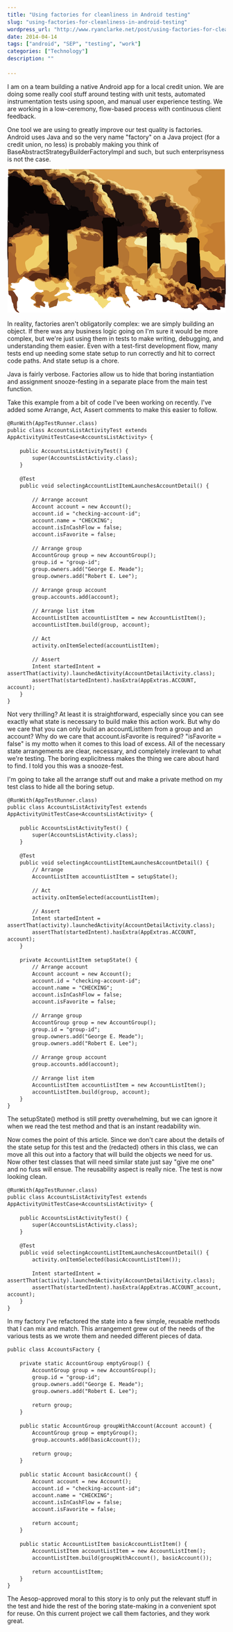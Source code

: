 ```yaml
---
title: "Using factories for cleanliness in Android testing"
slug: "using-factories-for-cleanliness-in-android-testing"
wordpress_url: "http://www.ryanclarke.net/post/using-factories-for-cleanliness-in-android-testing/"
date: 2014-04-14
tags: ["android", "SEP", "testing", "work"]
categories: ["Technology"]
description: ""

---
```


I am on a team building a native Android app for a local credit union. We are doing some really cool stuff around testing with unit tests, automated instrumentation tests using spoon, and manual user experience testing. We are working in a low-ceremony, flow-based process with continuous client feedback.

One tool we are using to greatly improve our test quality is factories. Android uses Java and so the very name "factory" on a Java project (for a credit union, no less) is probably making you think of BaseAbstractStrategyBuilderFactoryImpl and such, but such enterprisyness is not the case.

![Factory chimneys billowing polution](/images/pollution-295305_6401.png)

In reality, factories aren't obligatorily complex: we are simply building an object. If there was any business logic going on I'm sure it would be more complex, but we're just using them in tests to make writing, debugging, and understanding them easier. Even with a test-first development flow, many tests end up needing some state setup to run correctly and hit to correct code paths. And state setup is a chore.

Java is fairly verbose. Factories allow us to hide that boring instantiation and assignment snooze-festing in a separate place from the main test function.

Take this example from a bit of code I've been working on recently. I've added some Arrange, Act, Assert comments to make this easier to follow.

    @RunWith(AppTestRunner.class)
    public class AccountsListActivityTest extends AppActivityUnitTestCase<AccountsListActivity> {

        public AccountsListActivityTest() {
            super(AccountsListActivity.class);
        }

        @Test
        public void selectingAccountListItemLaunchesAccountDetail() {

            // Arrange account
            Account account = new Account();
            account.id = "checking-account-id";
            account.name = "CHECKING";
            account.isInCashFlow = false;
            account.isFavorite = false;

            // Arrange group
            AccountGroup group = new AccountGroup();
            group.id = "group-id";
            group.owners.add("George E. Meade");
            group.owners.add("Robert E. Lee");

            // Arrange group account
            group.accounts.add(account);

            // Arrange list item
            AccountListItem accountListItem = new AccountListItem();
            accountListItem.build(group, account);

            // Act
            activity.onItemSelected(accountListItem);

            // Assert
            Intent startedIntent = assertThat(activity).launchedActivity(AccountDetailActivity.class);
            assertThat(startedIntent).hasExtra(AppExtras.ACCOUNT, account);
        }
    }

Not very thrilling? At least it is straightforward, especially since you can see exactly what state is necessary to build make this action work. But why do we care that you can only build an accountListItem from a group and an account? Why do we care that account.isFavorite is required? "isFavorite = false" is my motto when it comes to this load of excess. All of the necessary state arrangements are clear, necessary, and completely irrelevant to what we're testing. The boring explicitness makes the thing we care about hard to find. I told you this was a snooze-fest.

I'm going to take all the arrange stuff out and make a private method on my test class to hide all the boring setup.

    @RunWith(AppTestRunner.class)
    public class AccountsListActivityTest extends AppActivityUnitTestCase<AccountsListActivity> {

        public AccountsListActivityTest() {
            super(AccountsListActivity.class);
        }

        @Test
        public void selectingAccountListItemLaunchesAccountDetail() {
            // Arrange
            AccountListItem accountListItem = setupState();

            // Act
            activity.onItemSelected(accountListItem);

            // Assert
            Intent startedIntent = assertThat(activity).launchedActivity(AccountDetailActivity.class);
            assertThat(startedIntent).hasExtra(AppExtras.ACCOUNT, account);
        }

        private AccountListItem setupState() {
            // Arrange account
            Account account = new Account();
            account.id = "checking-account-id";
            account.name = "CHECKING";
            account.isInCashFlow = false;
            account.isFavorite = false;

            // Arrange group
            AccountGroup group = new AccountGroup();
            group.id = "group-id";
            group.owners.add("George E. Meade");
            group.owners.add("Robert E. Lee");

            // Arrange group account
            group.accounts.add(account);

            // Arrange list item
            AccountListItem accountListItem = new AccountListItem();
            accountListItem.build(group, account);
        } 
    }

The setupState() method is still pretty overwhelming, but we can ignore it when we read the test method and that is an instant readability win.

Now comes the point of this article. Since we don't care about the details of the state setup for this test and the (redacted) others in this class, we can move all this out into a factory that will build the objects we need for us. Now other test classes that will need similar state just say "give me one" and no fuss will ensue. The reusability aspect is really nice. The test is now looking clean.

    @RunWith(AppTestRunner.class)
    public class AccountsListActivityTest extends AppActivityUnitTestCase<AccountsListActivity> {

        public AccountsListActivityTest() {
            super(AccountsListActivity.class);
        }

        @Test
        public void selectingAccountListItemLaunchesAccountDetail() {
            activity.onItemSelected(basicAccountListItem());

            Intent startedIntent = assertThat(activity).launchedActivity(AccountDetailActivity.class);
            assertThat(startedIntent).hasExtra(AppExtras.ACCOUNT_account, account);
        }
    }

In my factory I've refactored the state into a few simple, reusable methods that I can mix and match. This arrangement grew out of the needs of the various tests as we wrote them and needed different pieces of data.

    public class AccountsFactory {

        private static AccountGroup emptyGroup() {
            AccountGroup group = new AccountGroup();
            group.id = "group-id";
            group.owners.add("George E. Meade");
            group.owners.add("Robert E. Lee");

            return group;
        }

        public static AccountGroup groupWithAccount(Account account) {
            AccountGroup group = emptyGroup();
            group.accounts.add(basicAccount());

            return group;
        }

        public static Account basicAccount() {
            Account account = new Account();
            account.id = "checking-account-id";
            account.name = "CHECKING";
            account.isInCashFlow = false;
            account.isFavorite = false;

            return account;
        }

        public static AccountListItem basicAccountListItem() {
            AccountListItem accountListItem = new AccountListItem();
            accountListItem.build(groupWithAccount(), basicAccount());

            return accountListItem;
        }
    }

The Aesop-approved moral to this story is to only put the relevant stuff in the test and hide the rest of the boring state-making in a convenient spot for reuse. On this current project we call them factories, and they work great.

